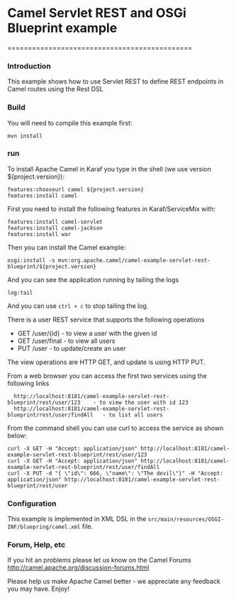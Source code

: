 # Camel Servlet REST and OSGi Blueprint example
=============================================

### Introduction 
This example shows how to use Servlet REST to define REST endpoints in Camel routes using the Rest DSL


### Build
You will need to compile this example first:

	mvn install


### run
To install Apache Camel in Karaf you type in the shell (we use version ${project.version}):

	features:chooseurl camel ${project.version}
	features:install camel

First you need to install the following features in Karaf/ServiceMix with:

	features:install camel-servlet
	features:install camel-jackson
	features:install war

Then you can install the Camel example:

	osgi:install -s mvn:org.apache.camel/camel-example-servlet-rest-blueprint/${project.version}

And you can see the application running by tailing the logs

	log:tail

And you can use `ctrl + c` to stop tailing the log.

There is a user REST service that supports the following operations

 - GET /user/{id} - to view a user with the given id </li>
 - GET /user/final - to view all users</li>
 - PUT /user - to update/create an user</li>

The view operations are HTTP GET, and update is using HTTP PUT.

From a web browser you can access the first two services using the following links

      http://localhost:8181/camel-example-servlet-rest-blueprint/rest/user/123    - to view the user with id 123
      http://localhost:8181/camel-example-servlet-rest-blueprint/rest/user/findAll   - to list all users

From the command shell you can use curl to access the service as shown below:

    curl -X GET -H "Accept: application/json" http://localhost:8181/camel-example-servlet-rest-blueprint/rest/user/123
    curl -X GET -H "Accept: application/json" http://localhost:8181/camel-example-servlet-rest-blueprint/rest/user/findAll
    curl -X PUT -d "{ \"id\": 666, \"name\": \"The devil\"}" -H "Accept: application/json" http://localhost:8181/camel-example-servlet-rest-blueprint/rest/user


### Configuration
This example is implemented in XML DSL in the `src/main/resources/OSGI-INF/bluepring/camel.xml` file.


### Forum, Help, etc 

If you hit an problems please let us know on the Camel Forums <http://camel.apache.org/discussion-forums.html>

Please help us make Apache Camel better - we appreciate any feedback you may
have.  Enjoy!

